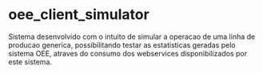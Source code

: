 # oee_client_simulator
Sistema desenvolvido com o intuito de simular a operacao de uma linha de producao generica, possibilitando testar as estatisticas geradas pelo sistema OEE, atraves do consumo dos webservices disponibilizados por este sistema.
